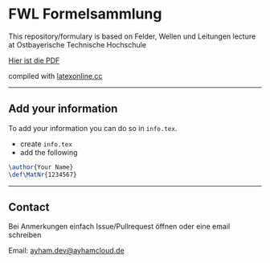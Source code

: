 # FWL Formelsammlung

This repository/formulary is based on Felder, Wellen und Leitungen
lecture at Ostbayerische Technische Hochschule

[Hier ist die
PDF](https://latexonline.cc/compile?git=https://github.com/ayham291/FWL_Formelsammlung&target=main.tex&force=true)

compiled with
[latexonline.cc](https://github.com/aslushnikov/latex-online)

---

## Add your information

To add your information you can do so in `info.tex`.

- create `info.tex`
- add the following

```tex
\author{Your Name}
\def\MatNr{1234567}
```

---

## Contact

Bei Anmerkungen einfach Issue/Pullrequest öffnen oder eine email
schreiben

Email: <ayham.dev@ayhamcloud.de>
